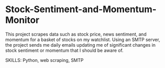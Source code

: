 # Stock-Sentiment-and-Momentum-Monitor

This project scrapes data such as stock price, news sentiment, and momentum for a basket of stocks on my watchlist. Using an SMTP server, the project sends me daily emails updating me of significant changes in stock sentiment or momentum that I should be aware of.

SKILLS: Python, web scraping, SMTP
